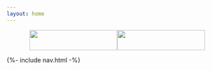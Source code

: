 ```yaml
---
layout: home
---
```


<div class="doc-header">
    <a href="{{site.baseurl}}/video.html"><img src="{{site.baseurl}}/assets/doc/tl.png" class="doc-header-png"/></a>
    <a href="{{site.baseurl}}"><img src="{{site.baseurl}}/assets/doc/tr.png" class="doc-header-png"/></a>
</div>

 {%- include nav.html -%} 
 
 <style>
 .body-nav {
    width: 100%;
 }
 
  .doc-header{
         display: flex;
         flex-direction: row;
         justify-content: center;
         align-items: center;
     }
 
     .doc-header-png{
         display: block;
         width:200px ;
         height: 46px;
         cursor: pointer;
     }
 
 </style>